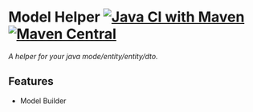 # Model Helper [![Java CI with Maven](https://github.com/edjona/model-helper/actions/workflows/maven.yml/badge.svg)](https://github.com/edjona/model-helper/actions/workflows/maven.yml) [![Maven Central](https://maven-badges.herokuapp.com/maven-central/io.github.edjona/model-helper/badge.svg?style=plastic)](https://maven-badges.herokuapp.com/maven-central/io.github.edjona/model-helper)
*A helper for your java mode/entity/entity/dto.*


## Features

* Model Builder
